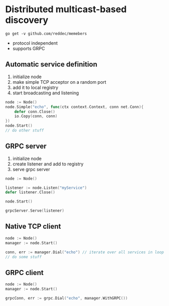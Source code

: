 # Distributed multicast-based discovery

`go get -v github.com/reddec/memebers`

* protocol independent
* supports GRPC


## Automatic service definition

1. initialize node
2. make simple TCP acceptor on a random port
3. add it to local registry
4. start broadcasting and listening

```go
node := Node()
node.Simple("echo", func(ctx context.Context, conn net.Conn){
	defer conn.Close()
    io.Copy(conn, conn)	
})
node.Start()
// do other stuff
```


## GRPC server


1. initialize node
2. create listener and add to registry
3. serve grpc server

```go
node := Node()

listener := node.Listen("myService")
defer listener.Close()

node.Start()

grpcServer.Serve(listener)	
```


## Native TCP client


```go
node := Node()
manager := node.Start()

conn, err := manager.Dial("echo") // iterate over all services in loop until connected
// do some stuff
```


## GRPC client

```go
node := Node()
manager := node.Start()

grpcConn, err := grpc.Dial("echo", manager.WithGRPC())
```